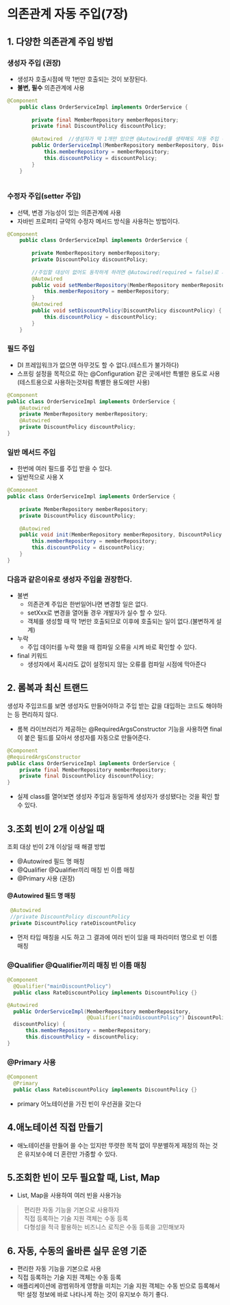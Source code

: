 # 의존관계 자동 주입(7장)
## 1. 다양한 의존관계 주입 방법
### 생성자 주입 (권장)
- 생성자 호출시점에 딱 1번만 호출되는 것이 보장된다.
- **불변, 필수** 의존관계에 사용
```java
@Component
	public class OrderServiceImpl implements OrderService {
		
		private final MemberRepository memberRepository;
		private final DiscountPolicy discountPolicy;
		
		@Autowired  //생성자가 딱 1개만 있으면 @Autowired를 생략해도 자동 주입 된다
		public OrderServiceImpl(MemberRepository memberRepository, DiscountPolicy discountPolicy) {
			this.memberRepository = memberRepository;
			this.discountPolicy = discountPolicy;
		}
	}
	
```

### 수정자 주입(setter 주입)
- 선택, 변경 가능성이 있는 의존관계에 사용
- 자바빈 프로퍼티 규약의 수정자 메서드 방식을 사용하는 방법이다.
```java
@Component
	public class OrderServiceImpl implements OrderService {
		
		private MemberRepository memberRepository;
		private DiscountPolicy discountPolicy;
		
		//주입할 대상이 없어도 동작하게 하려면 @Autowired(required = false)로 지정(자동 주입할 대상이 없으면 수정자 메서드 자체가 호출 안도록 설정) , 기본은 true
		@Autowired 
		public void setMemberRepository(MemberRepository memberRepository) {
			this.memberRepository = memberRepository;
		}
		@Autowired
		public void setDiscountPolicy(DiscountPolicy discountPolicy) {
			this.discountPolicy = discountPolicy;
		}
	}
```

### 필드 주입
- DI 프레임워크가 없으면 아무것도 할 수 없다.(테스트가 불가하다)
- 스프링 설정을 목적으로 하는 @Configuration 같은 곳에서만 특별한 용도로 사용(테스트용으로 사용하는것처럼 특별한 용도에만 사용)
```java
@Component
public class OrderServiceImpl implements OrderService {
	@Autowired
	private MemberRepository memberRepository;
	@Autowired
	private DiscountPolicy discountPolicy;
}
```

### 일반 메서드 주입
- 한번에 여러 필드를 주입 받을 수 있다.
- 일반적으로 사용 X
```java
@Component
public class OrderServiceImpl implements OrderService {
	
	private MemberRepository memberRepository;
	private DiscountPolicy discountPolicy;
	
	@Autowired
	public void init(MemberRepository memberRepository, DiscountPolicy discountPolicy) {
		this.memberRepository = memberRepository;
		this.discountPolicy = discountPolicy;
	}
}
```

### 다음과 같은이유로 생성자 주입을 권장한다.
- 불변
  - 의존관계 주입은 한번일어나면 변경할 일은 없다.
  - setXxx로 변경을 열어둘 경우 개발자가 실수 할 수 있다.
  - 객체를 생성할 때 딱 1번만 호출되므로 이후에 호출되는 일이 없다.(불변하게 설계)
- 누락
  - 주입 데이터를 누락 했을 때 컴파일 오류을 시켜 바로 확인할 수 있다.
- final 키워드
  - 생성자에서 혹시라도 값이 설정되지 않는 오류를 컴파일 시점에 막아준다

## 2. 롬복과 최신 트랜드
생성자 주입코드를 보면 생성자도 만들어야하고 주입 받는 값을 대입하는 코드도 해야하는 등 편리하지 않다.
- 롬복 라이브러리가 제공하는 @RequiredArgsConstructor 기능을 사용하면 final이 붙은 필드를 모아서 생성자를 자동으로 만들어준다.
```java
@Component
@RequiredArgsConstructor
public class OrderServiceImpl implements OrderService {
	private final MemberRepository memberRepository;
	private final DiscountPolicy discountPolicy;
}
```
- 실제 class를 열어보면 생성자 주입과 동일하게 생성자가 생성됐다는 것을 확인 할 수 있다.


## 3.조회 빈이 2개 이상일 때

조회 대상 빈이 2개 이상일 때 해결 방법  
- @Autowired 필드 명 매칭
- @Qualifier @Qualifier끼리 매칭 빈 이름 매칭
- @Primary 사용 (권장)

#### @Autowired 필드 명 매칭
```java
 @Autowired
 //private DiscountPolicy discountPolicy
 private DiscountPolicy rateDiscountPolicy
```
- 먼저 타입 매칭을 시도 하고 그 결과에 여러 빈이 있을 때 파라미터 명으로 빈 이름 매칭

### @Qualifier @Qualifier끼리 매칭 빈 이름 매칭
```java
@Component
  @Qualifier("mainDiscountPolicy")
  public class RateDiscountPolicy implements DiscountPolicy {}
```
```java
@Autowired
  public OrderServiceImpl(MemberRepository memberRepository,
                          @Qualifier("mainDiscountPolicy") DiscountPolicy
  discountPolicy) {
      this.memberRepository = memberRepository;
      this.discountPolicy = discountPolicy;
}
```

### @Primary 사용
```java
@Component
  @Primary
  public class RateDiscountPolicy implements DiscountPolicy {}
```

- primary 어노테이션을 가진 빈이 우선권을 갖는다

## 4.애노테이션 직접 만들기
- 애노테이션을 만들어 쓸 수는 있지만 뚜렷한 목적 없이 무분별하게 재정의 하는 것은 유지보수에 더 혼란만 가중할 수 있다.

## 5.조회한 빈이 모두 필요할 때, List, Map
- List, Map을 사용하여 여러 빈을 사용가능


> 편리한 자동 기능을 기본으로 사용하자  
> 직접 등록하는 기술 지원 객체는 수동 등록  
> 다형성을 적극 활용하는 비즈니스 로직은 수동 등록을 고민해보자

## 6. 자동, 수동의 올바른 실무 운영 기준
- 편리한 자동 기능을 기본으로 사용
- 직접 등록하는 기술 지원 객체는 수동 등록
- 애플리케이션에 광범위하게 영향을 미치는 기술 지원 객체는 수동 빈으로 등록해서 딱! 설정 정보에 바로 나타나게 하는 것이 유지보수 하기 좋다.
